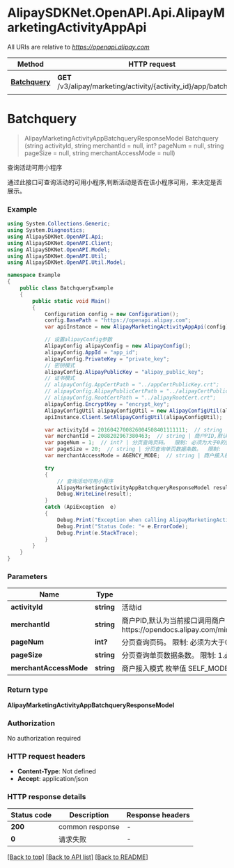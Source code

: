 # AlipaySDKNet.OpenAPI.Api.AlipayMarketingActivityAppApi

All URIs are relative to *https://openapi.alipay.com*

Method | HTTP request | Description
------------- | ------------- | -------------
[**Batchquery**](AlipayMarketingActivityAppApi.md#batchquery) | **GET** /v3/alipay/marketing/activity/{activity_id}/app/batchquery | 查询活动可用小程序


<a name="batchquery"></a>
# **Batchquery**
> AlipayMarketingActivityAppBatchqueryResponseModel Batchquery (string activityId, string merchantId = null, int? pageNum = null, string pageSize = null, string merchantAccessMode = null)

查询活动可用小程序

通过此接口可查询活动的可用小程序,判断活动是否在该小程序可用，来决定是否展示。

### Example
```csharp
using System.Collections.Generic;
using System.Diagnostics;
using AlipaySDKNet.OpenAPI.Api;
using AlipaySDKNet.OpenAPI.Client;
using AlipaySDKNet.OpenAPI.Model;
using AlipaySDKNet.OpenAPI.Util;
using AlipaySDKNet.OpenAPI.Util.Model;

namespace Example
{
    public class BatchqueryExample
    {
        public static void Main()
        {
            Configuration config = new Configuration();
            config.BasePath = "https://openapi.alipay.com";
            var apiInstance = new AlipayMarketingActivityAppApi(config);

            // 设置alipayConfig参数
            AlipayConfig alipayConfig = new AlipayConfig();
            alipayConfig.AppId = "app_id";
            alipayConfig.PrivateKey = "private_key";
            // 密钥模式
            alipayConfig.AlipayPublicKey = "alipay_public_key";
            // 证书模式
            // alipayConfig.AppCertPath = "../appCertPublicKey.crt";
            // alipayConfig.AlipayPublicCertPath = "../alipayCertPublicKey_RSA2.crt";
            // alipayConfig.RootCertPath = "../alipayRootCert.crt";
            alipayConfig.EncryptKey = "encrypt_key";
            AlipayConfigUtil alipayConfigUtil = new AlipayConfigUtil(alipayConfig);
            apiInstance.Client.SetAlipayConfigUtil(alipayConfigUtil);

            var activityId = 2016042700826004508401111111;  // string | 活动id
            var merchantId = 2088202967380463;  // string | 商户PID,默认为当前接口调用商户  限制:  接口调用者必须有商户代运营权限。   代运营授权流程https://opendocs.alipay.com/mini/01hm6i#%E4%BB%A3%E8%BF%90%E8%90%A5%E6%8E%88%E6%9D%83 (optional) 
            var pageNum = 1;  // int? | 分页查询页码。  限制: 必须为大于0的整数 (optional) 
            var pageSize = 20;  // string | 分页查询单页数据条数。  限制:  1.必须为大于0的整数  2.每页最大值为20 (optional) 
            var merchantAccessMode = AGENCY_MODE;  // string | 商户接入模式  枚举值 SELF_MODE 商户自接入模式 AGENCY_MODE 服务商代接入模式 (optional) 

            try
            {
                // 查询活动可用小程序
                AlipayMarketingActivityAppBatchqueryResponseModel result = apiInstance.Batchquery(activityId, merchantId, pageNum, pageSize, merchantAccessMode);
                Debug.WriteLine(result);
            }
            catch (ApiException  e)
            {
                Debug.Print("Exception when calling AlipayMarketingActivityAppApi.Batchquery: " + e.Message );
                Debug.Print("Status Code: "+ e.ErrorCode);
                Debug.Print(e.StackTrace);
            }
        }
    }
}
```

### Parameters

Name | Type | Description  | Notes
------------- | ------------- | ------------- | -------------
 **activityId** | **string**| 活动id | 
 **merchantId** | **string**| 商户PID,默认为当前接口调用商户  限制:  接口调用者必须有商户代运营权限。   代运营授权流程https://opendocs.alipay.com/mini/01hm6i#%E4%BB%A3%E8%BF%90%E8%90%A5%E6%8E%88%E6%9D%83 | [optional] 
 **pageNum** | **int?**| 分页查询页码。  限制: 必须为大于0的整数 | [optional] 
 **pageSize** | **string**| 分页查询单页数据条数。  限制:  1.必须为大于0的整数  2.每页最大值为20 | [optional] 
 **merchantAccessMode** | **string**| 商户接入模式  枚举值 SELF_MODE 商户自接入模式 AGENCY_MODE 服务商代接入模式 | [optional] 

### Return type

**AlipayMarketingActivityAppBatchqueryResponseModel**

### Authorization

No authorization required

### HTTP request headers

 - **Content-Type**: Not defined
 - **Accept**: application/json


### HTTP response details
| Status code | Description | Response headers |
|-------------|-------------|------------------|
| **200** | common response |  -  |
| **0** | 请求失败 |  -  |

[[Back to top]](#) [[Back to API list]](../README.md#documentation-for-api-endpoints) [[Back to README]](../README.md)

